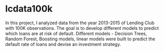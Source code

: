 # lcdata100k
In this project, I analyzed data from the year 2013-2015 of Lending Club with 100K observations. The goal is to develop different models to predict which loans are at risk of default. Different models - Decision Trees, Random Forest, Boosting models, linear models were built to predict the default rate of loans and devise an investment strategy.
